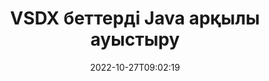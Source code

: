 ---
############################# Static ############################
layout: "auto-gen-merger"
date: 2022-10-27T09:02:19
draft: false
otherformats: dot dotm dotx epub html mht mhtml odp ods odt one otp ott pdf pps ppsx

############################# Head ############################
head_title: "Java ішіндегі VSDX беттерді ауыстыру және алмасу"
head_description: "Құжаттарды біріктіру API арқылы VSDX файлындағы екі беттің орнын Java арқылы ауыстырыңыз және ауыстырыңыз."

############################# Header ############################
title: "VSDX беттерді Java арқылы ауыстыру"
description: "VSDX беттерді Java кодының бірнеше жолымен ауыстырыңыз."
bg_image: "https://cms.admin.containerize.com/templates/aspose/App_Themes/V3/images/bg/header1.png"
bg_overlay: false
button:
    enable: true
    icon: "fas fa-arrow-down"
    label: "Тегін сынақ нұсқасын жүктеп алыңыз"
    link: "https://downloads.groupdocs.com/merger/java"

############################# SubMenu ############################
submenu:
    enable: true

    left:
        img_alt: "GroupDocs.Merger for Java"
        image: "https://cms.admin.containerize.com/templates/groupdocs/images/product-logos/90x90-noborder/groupdocs-merger-java.png"
        product: "GroupDocs.Merger"
        platform: "Java"

    middle:
        button:

            # button loop
            - link: "https://apireference.groupdocs.com/merger/java"
              text: "API анықтамасы"

            # button loop
            - link: "https://github.com/groupdocs-merger"
              text: "Код мысалдары"

            # button loop
            - link: "https://products.groupdocs.app/merger/family"
              text: "Тікелей демонстрациялар"

            # button loop
            - link: "https://purchase.groupdocs.com/pricing/merger/java"
              text: "Баға белгілеу"

    right:
        link_download: "https://downloads.groupdocs.com/merger"
        link_learn: "https://docs.groupdocs.com/merger/java"
        link_buy: "https://purchase.groupdocs.com"

############################# About ############################
about:
    enable: true
    title: "GroupDocs.Merger for Java API туралы"
    content: |
        [GroupDocs.Merger for Java](/kk/merger/java/) PDF, Microsoft Office (Word, Excel, PowerPoint) сияқты кең ауқымды құжат пішімдерін қауіпсіз біріктіру және бөлу үшін қарапайым шешімді ұсынады. , OneNote), OpenDocument, HTML, кескіндер және Java қолданбаларындағы басқалар. Кодтың бірнеше жолын қосу арқылы құжаттардағы беттердің бағытын жылжыту, жою, бұру, ауыстыру, шығарып алу немесе өзгерту сияқты бірнеше құжат операцияларын орындаңыз. Құжаттарды біріктіретін API сонымен қатар құжат құрылымын, пішімдеу мен беттегі мазмұнды талдау үшін құжат беттерін кескін ретінде алдын ала қарауды қолдайды.
        
        GroupDocs.Merger API файл бетін ауыстыру мүмкіндіктерін қажет ететін корпоративтік шешімдер үшін дұрыс таңдау болып табылады. Бұл API интерфейстеріне J2SE 7.0 (1.7), J2SE 8.0 (1.8), Java 10 қоса алғанда, барлық негізгі операциялық жүйелер мен платформаларда жақсы қолдау көрсетіледі.

############################# Steps ############################
steps:
    enable: true
    title_left: "Java ішіндегі VSDX файл беттерін ауыстыру"
    content_left: |
        [GroupDocs.Merger for Java](/kk/merger/java/) Java әзірлеушілеріне бірнеше оңай қадамдарды орындау арқылы VSDX файлындағы беттерді ауыстыруды жеңілдетеді. .
        
        * Алмасу үшін бет нөмірлерін көрсету үшін **SwapOptions** параметрін инициализациялаңыз.
        * **Merger** жаңа данасын жасаңыз және бастапқы құжат жолын конструктор параметрі ретінде өткізіңіз.
        * **swapPages** қоңырау шалыңыз және **SwapOptions** нысанын өткізіңіз.
        * **Save** дегенге қоңырау шалып, нәтиже құжатын сақтау үшін файл жолын көрсетіңіз.

    title_right: "Жүйе талаптары"
    content_right: |
        GroupDocs.Merger for Java API интерфейстеріне барлық негізгі платформалар мен операциялық жүйелерде қолдау көрсетіледі. Төмендегі кодты орындамас бұрын, жүйеде келесі алғышарттар орнатылғанына көз жеткізіңіз.

        * Операциялық жүйелер: Microsoft Windows, Linux, MacOS
        * Әзірлеу орталары: NetBeans, IntelliJ IDEA, Eclipse
        * Фреймворктер: J2SE 7.0 (1.7), J2SE 8.0 (1.8), Java 10
        * GroupDocs.Merger for Java соңғы нұсқасын [Maven](https://repository.groupdocs.com/webapp/#/artifacts/browse/tree/General/repo/com/groupdocs/groupdocs-merger) ішінен жүктеп алыңыз.
         
    code: |
     {{% merger/additional-styles %}}
     {{< merger/code-merger title="VSDX файл беттерін Java мысал коды арқылы ауыстыру жолы">}}

        ```java    
        // GroupDocs.Merger API арқылы VSDX файл бетін ауыстырыңыз
        int pageNumber1 = 6;
        int pageNumber2 = 1;

        // Ауыстыратын бет нөмірлерін көрсету үшін SwapOptions сыныбын инициализациялаңыз
        SwapOptions swapOptions = new SwapOptions(pageNumber2, pageNumber1);

        // VSDX кіріс құжатымен бірігуді іске қосыңыз
        Merger merger = new Merger("input.vsdx");

        // SwapPages әдісіне қоңырау шалыңыз және оған SwapOptions нысанын беріңіз
        merger.swapPages(swapOptions);
    
        // Сақтау әдісіне қоңырау шалыңыз және шығыс құжатты сақтау үшін қажетті файл жолын өткізіңіз
        merger.save("output.vsdx");
        ```
     {{< /merger/code-merger >}}

############################# Demos ############################
demos:
    enable: true
    title: "Тікелей демонстрациялар - VSDX файл беттерін онлайн ауыстырыңыз"
    content: |
       [GroupDocs.Merger Live Demos](https://products.groupdocs.app/splitter/swap-pages/vsdx) веб-сайтына кіру арқылы VSDX файл бетін дәл қазір ауыстырыңыз.
       Тікелей демонстрацияның келесі артықшылықтары бар.
        
############################# About Formats ############################
about_formats:
    enable: true

############################# More Formats ############################
more_formats:
    enable: true
    title: "Басқа файл пішімдерінің беттерін ауыстыру"
    content: |
        Java файл пішімдері мен кескіндерге арналған біріктіру және бөлу API құжаттары. Төменде көрсетілгендей кейбір танымал файл пішімдерін ауыстырыңыз.

############################# Back to top ###############################
back_to_top:
    enable: true
---
